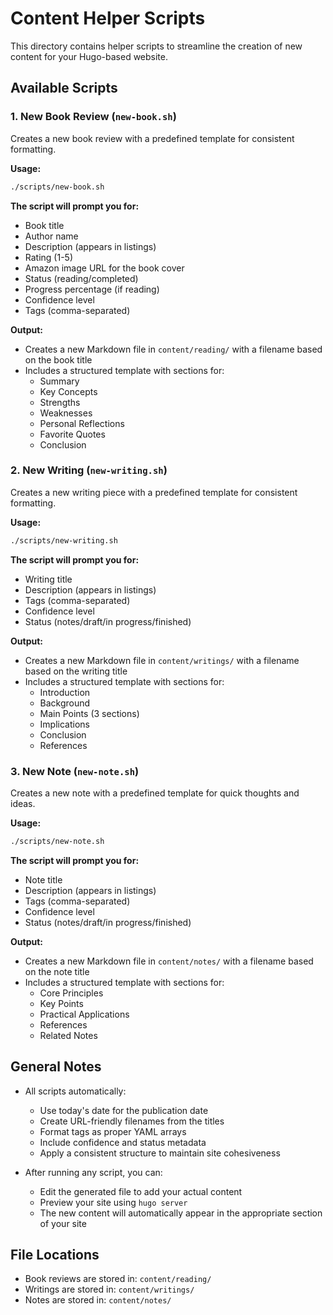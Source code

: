 # Content Helper Scripts

This directory contains helper scripts to streamline the creation of new content for your Hugo-based website.

## Available Scripts

### 1. New Book Review (`new-book.sh`)

Creates a new book review with a predefined template for consistent formatting.

**Usage:**
```bash
./scripts/new-book.sh
```

**The script will prompt you for:**
- Book title
- Author name
- Description (appears in listings)
- Rating (1-5)
- Amazon image URL for the book cover
- Status (reading/completed)
- Progress percentage (if reading)
- Confidence level
- Tags (comma-separated)

**Output:**
- Creates a new Markdown file in `content/reading/` with a filename based on the book title
- Includes a structured template with sections for:
  - Summary
  - Key Concepts
  - Strengths
  - Weaknesses
  - Personal Reflections
  - Favorite Quotes
  - Conclusion

### 2. New Writing (`new-writing.sh`)

Creates a new writing piece with a predefined template for consistent formatting.

**Usage:**
```bash
./scripts/new-writing.sh
```

**The script will prompt you for:**
- Writing title
- Description (appears in listings)
- Tags (comma-separated)
- Confidence level
- Status (notes/draft/in progress/finished)

**Output:**
- Creates a new Markdown file in `content/writings/` with a filename based on the writing title
- Includes a structured template with sections for:
  - Introduction
  - Background
  - Main Points (3 sections)
  - Implications
  - Conclusion
  - References

### 3. New Note (`new-note.sh`)

Creates a new note with a predefined template for quick thoughts and ideas.

**Usage:**
```bash
./scripts/new-note.sh
```

**The script will prompt you for:**
- Note title
- Description (appears in listings)
- Tags (comma-separated)
- Confidence level
- Status (notes/draft/in progress/finished)

**Output:**
- Creates a new Markdown file in `content/notes/` with a filename based on the note title
- Includes a structured template with sections for:
  - Core Principles
  - Key Points
  - Practical Applications
  - References
  - Related Notes

## General Notes

- All scripts automatically:
  - Use today's date for the publication date
  - Create URL-friendly filenames from the titles
  - Format tags as proper YAML arrays
  - Include confidence and status metadata
  - Apply a consistent structure to maintain site cohesiveness

- After running any script, you can:
  - Edit the generated file to add your actual content
  - Preview your site using `hugo server`
  - The new content will automatically appear in the appropriate section of your site

## File Locations

- Book reviews are stored in: `content/reading/`
- Writings are stored in: `content/writings/`
- Notes are stored in: `content/notes/` 
